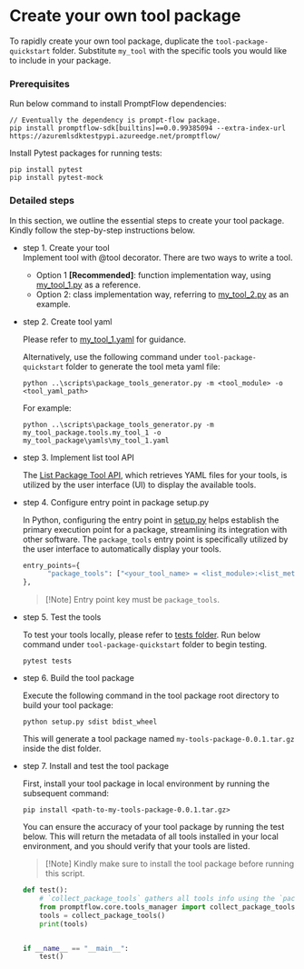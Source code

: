 # Create your own tool package
To rapidly create your own tool package, duplicate the `tool-package-quickstart` folder. Substitute `my_tool` with the specific tools you would like to include in your package.

### Prerequisites
Run below command to install PromptFlow dependencies:
```
// Eventually the dependency is prompt-flow package.
pip install promptflow-sdk[builtins]==0.0.99385094 --extra-index-url https://azuremlsdktestpypi.azureedge.net/promptflow/
```
Install Pytest packages for running tests:
```
pip install pytest
pip install pytest-mock
```

### Detailed steps
In this section, we outline the essential steps to create your tool package. Kindly follow the step-by-step instructions below.
* step 1. Create your tool  
  Implement tool with @tool decorator. There are two ways to write a tool.

  - Option 1 **[Recommended]**: function implementation way, using [my_tool_1.py](my_tool_package/tools/my_tool_1.py) as a reference.
  - Option 2: class implementation way, referring to [my_tool_2.py](my_tool_package/tools/my_tool_2.py) as an example. 


* step 2. Create tool yaml
  
  Please refer to [my_tool_1.yaml](my_tool_package/yamls/my_tool_1.yaml) for guidance.
  
  Alternatively, use the following command under `tool-package-quickstart` folder to generate the tool meta yaml file:
  ```
  python ..\scripts\package_tools_generator.py -m <tool_module> -o <tool_yaml_path>
  ```
  For example:
  ```
  python ..\scripts\package_tools_generator.py -m my_tool_package.tools.my_tool_1 -o my_tool_package\yamls\my_tool_1.yaml
  ```

* step 3. Implement list tool API
  
  The [List Package Tool API](my_tool_package/tools/utils.py), which retrieves YAML files for your tools, is utilized by the user interface (UI) to display the available tools.

* step 4. Configure entry point in package setup.py
  
  In Python, configuring the entry point in [setup.py](setup.py) helps establish the primary execution point for a package, streamlining its integration with other software. The `package_tools` entry point is specifically utilized by the user interface to automatically display your tools.
  ```python
  entry_points={
        "package_tools": ["<your_tool_name> = <list_module>:<list_method>"],
  },
  ```
  >[!Note] Entry point key must be `package_tools`.

* step 5. Test the tools
  
  To test your tools locally, please refer to [tests folder](tests/). Run below command under `tool-package-quickstart` folder to begin testing.
  ```
  pytest tests
  ```

* step 6. Build the tool package
  
  Execute the following command in the tool package root directory to build your tool package:
  ```
  python setup.py sdist bdist_wheel
  ```
  This will generate a tool package named `my-tools-package-0.0.1.tar.gz` inside the dist folder.

* step 7. Install and test the tool package
    
    First, install your tool package in local environment by running the subsequent command:
    ```
    pip install <path-to-my-tools-package-0.0.1.tar.gz>
    ``` 
    You can ensure the accuracy of your tool package by running the test below. This will return the metadata of all tools installed in your local environment, and you should verify that your tools are listed.
    > [!Note] Kindly make sure to install the tool package before running this script.

    ```python
    def test():
        # `collect_package_tools` gathers all tools info using the `package-tools` entry point. This ensures that your package is correctly packed and your tools are accurately collected. 
        from promptflow.core.tools_manager import collect_package_tools
        tools = collect_package_tools()
        print(tools)


    if __name__ == "__main__":
        test()
    ```